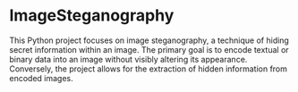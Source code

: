 # ImageSteganography
This Python project focuses on image steganography, a technique of hiding secret information within an image. 
The primary goal is to encode textual or binary data into an image without visibly altering its appearance. Conversely, the project allows for the extraction of hidden information from encoded images.
